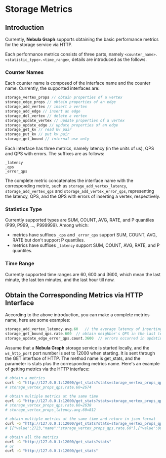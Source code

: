 # Storage Metrics

## Introduction

Currently, **Nebula Graph** supports obtaining the basic performance metrics for the storage service via HTTP.

Each performance metrics consists of three parts, namely `<counter_name>.<statistic_type>.<time_range>`, details are introduced as the follows.

### Counter Names

Each counter name is composed of the interface name and the counter name. Currently, the supported interfaces are:

```cpp
storage_vertex_props // obtain properties of a vertex
storage_edge_props // obtain properties of an edge
storage_add_vertex // insert a vertex
storage_add_edge // insert an edge
storage_del_vertex // delete a vertex
storage_update_vertex // update properties of a vertex
storage_update_edge // update properties of an edge
storage_get_kv // read kv pair
storage_put_kv // put kv pair
storage_get_bound // internal use only
```

Each interface has three metrics, namely latency (in the units of us), QPS and QPS with errors. The suffixes are as follows:

```text
_latency
_qps
_error_qps
```

The complete metric concatenates the interface name with the corresponding metric, such as `storage_add_vertex_latency`, `storage_add_vertex_qps` and `storage_add_vertex_error_qps`, representing the latency, QPS, and the QPS with errors of inserting a vertex, respectively.

### Statistics Type

Currently supported types are SUM, COUNT, AVG, RATE, and P quantiles (P99, P999, ..., P999999). Among which:

- metrics have suffixes `_qps` and `_error_qps` support SUM, COUNT, AVG, RATE but don't support P quantiles.
- metrics have suffixes `_latency` support SUM, COUNT, AVG, RATE, and P quantiles.

### Time Range

Currently supported time ranges are 60, 600 and 3600, which mean the last minute, the last ten minutes, and the last hour till now.

## Obtain the Corresponding Metrics via HTTP Interface

According to the above introduction, you can make a complete metrics name, here are some examples:

```cpp
storage_add_vertex_latency.avg.60   // the average latency of inserting a vertex in the last minute
storage_get_bound_qps.rate.600  // obtain neighbor's QPS in the last ten minutes
storage_update_edge_error_qps.count.3600  // errors occurred in updating an edge in the last hour
```

Assume that a **Nebula Graph** storage service is started locally, and the `ws_http_port` port number is set to 12000 when starting. It is sent through the GET interface of HTTP. The method name is get_stats, and the parameter is stats plus the corresponding metrics name. Here's an example of getting metrics via the HTTP interface:

```bash
# obtain a metrics
curl -G "http://127.0.0.1:12000/get_stats?stats=storage_vertex_props_qps.rate.60"
# storage_vertex_props_qps.rate.60=2674

# obtain multiple metrics at the same time
curl -G "http://127.0.0.1:12000/get_stats?stats=storage_vertex_props_qps.rate.60,storage_vertex_props_latency.avg.60"
# storage_vertex_props_qps.rate.60=2638
# storage_vertex_props_latency.avg.60=812

# obtain multiple metrics at the same time and return in json format
curl -G "http://127.0.0.1:12000/get_stats?stats=storage_vertex_props_qps.rate.60,storage_vertex_props_latency.avg.60&returnjson"
# [{"value":2723,"name":"storage_vertex_props_qps.rate.60"},{"value":804,"name":"storage_vertex_props_latency.avg.60"}]

# obtain all the metrics
curl -G "http://127.0.0.1:12000/get_stats?stats"
# or
curl -G "http://127.0.0.1:12000/get_stats"
```
